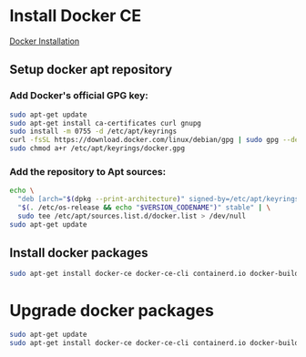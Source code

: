 ---
---

# Install Docker CE
[Docker Installation](https://docs.docker.com/engine/install/debian/)

## Setup docker apt repository

### Add Docker's official GPG key:
```bash
sudo apt-get update
sudo apt-get install ca-certificates curl gnupg
sudo install -m 0755 -d /etc/apt/keyrings
curl -fsSL https://download.docker.com/linux/debian/gpg | sudo gpg --dearmor -o /etc/apt/keyrings/docker.gpg
sudo chmod a+r /etc/apt/keyrings/docker.gpg
```

### Add the repository to Apt sources:
```bash
echo \
  "deb [arch="$(dpkg --print-architecture)" signed-by=/etc/apt/keyrings/docker.gpg] https://download.docker.com/linux/debian \
  "$(. /etc/os-release && echo "$VERSION_CODENAME")" stable" | \
  sudo tee /etc/apt/sources.list.d/docker.list > /dev/null
sudo apt-get update
```

## Install docker packages
```bash
sudo apt-get install docker-ce docker-ce-cli containerd.io docker-buildx-plugin docker-compose-plugin
```

# Upgrade docker packages
```bash
sudo apt-get update
sudo apt-get install docker-ce docker-ce-cli containerd.io docker-buildx-plugin docker-compose-plugin
``` 
